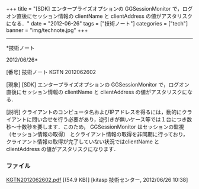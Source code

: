 ﻿+++
title = "[SDK] エンタープライズオプションの GGSessionMonitor で，ログオン直後にセッション情報の clientName と clientAddress の値がアスタリスクになる．"
date = "2012-06-26"
tags = ["技術ノート"]
categories = ["tech"]
banner = "img/technote.jpg"
+++

-----------------------------------------------------------------------------------------------------------------------------

*技術ノート

2012/06/26*


[番号]
技術ノート KGTN 2012062602

[現象]
[SDK] エンタープライズオプションの GGSessionMonitor
で，ログオン直後にセッション情報の clientName と clientAddress
の値がアスタリスクになる．

[説明]
クライアントのコンピュータ名およびIPアドレスを得るには，動的にクライアントに問い合せを行う必要があり，逆引きが無いケース等では１台につき数秒〜十数秒を要します．このため，
GGSessionMonitor はセッションの監視 （セッション情報の取得）
とクライアント情報の取得を非同期に行っており，クライアント情報の取得が完了していない状況ではclientName
と clientAddress の値がアスタリスクになります．


### ファイル

 
 


[KGTN2012062602.pdf](http://techreport.kitasp.net/attachments/download/923/KGTN2012062602.pdf)
 [(54.9 KB)] [kitasp 技術センター, 2012/06/26
10:38]


 


 

